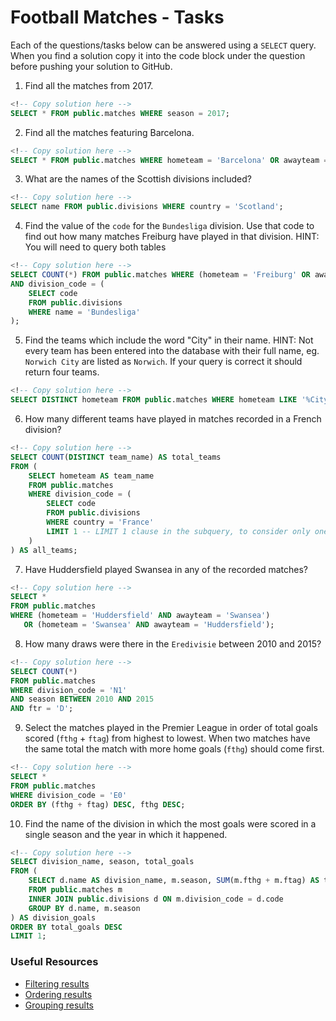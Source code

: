 # Football Matches - Tasks

Each of the questions/tasks below can be answered using a `SELECT` query. When you find a solution copy it into the code block under the question before pushing your solution to GitHub.

1) Find all the matches from 2017.

```sql
<!-- Copy solution here -->
SELECT * FROM public.matches WHERE season = 2017;

```

2) Find all the matches featuring Barcelona.

```sql
<!-- Copy solution here -->
SELECT * FROM public.matches WHERE hometeam = 'Barcelona' OR awayteam = 'Barcelona';

```

3) What are the names of the Scottish divisions included?

```sql
<!-- Copy solution here -->
SELECT name FROM public.divisions WHERE country = 'Scotland';

```

4) Find the value of the `code` for the `Bundesliga` division. Use that code to find out how many matches Freiburg have played in that division. HINT: You will need to query both tables

```sql
<!-- Copy solution here -->
SELECT COUNT(*) FROM public.matches WHERE (hometeam = 'Freiburg' OR awayteam = 'Freiburg')
AND division_code = (
    SELECT code
    FROM public.divisions
    WHERE name = 'Bundesliga'
);

```

5)  Find the teams which include the word "City" in their name. HINT: Not every team has been entered into the database with their full name, eg. `Norwich City` are listed as `Norwich`. If your query is correct it should return four teams.

```sql
<!-- Copy solution here -->
SELECT DISTINCT hometeam FROM public.matches WHERE hometeam LIKE '%City%'


```

6) How many different teams have played in matches recorded in a French division?

```sql
<!-- Copy solution here -->
SELECT COUNT(DISTINCT team_name) AS total_teams
FROM (
    SELECT hometeam AS team_name
    FROM public.matches
    WHERE division_code = (
        SELECT code
        FROM public.divisions
        WHERE country = 'France'
        LIMIT 1 -- LIMIT 1 clause in the subquery, to consider only one French division
    )
) AS all_teams;


```

7) Have Huddersfield played Swansea in any of the recorded matches?

```sql
<!-- Copy solution here -->
SELECT *
FROM public.matches
WHERE (hometeam = 'Huddersfield' AND awayteam = 'Swansea')
   OR (hometeam = 'Swansea' AND awayteam = 'Huddersfield');


```

8) How many draws were there in the `Eredivisie` between 2010 and 2015?

```sql
<!-- Copy solution here -->
SELECT COUNT(*)
FROM public.matches
WHERE division_code = 'N1' 
AND season BETWEEN 2010 AND 2015
AND ftr = 'D';

```

9) Select the matches played in the Premier League in order of total goals scored (`fthg` + `ftag`) from highest to lowest. When two matches have the same total the match with more home goals (`fthg`) should come first. 

```sql
<!-- Copy solution here -->
SELECT *
FROM public.matches
WHERE division_code = 'E0' 
ORDER BY (fthg + ftag) DESC, fthg DESC;

```

10) Find the name of the division in which the most goals were scored in a single season and the year in which it happened.

```sql
<!-- Copy solution here -->
SELECT division_name, season, total_goals
FROM (
    SELECT d.name AS division_name, m.season, SUM(m.fthg + m.ftag) AS total_goals
    FROM public.matches m
    INNER JOIN public.divisions d ON m.division_code = d.code
    GROUP BY d.name, m.season
) AS division_goals
ORDER BY total_goals DESC
LIMIT 1;


```

### Useful Resources

- [Filtering results](https://www.w3schools.com/sql/sql_where.asp)
- [Ordering results](https://www.w3schools.com/sql/sql_orderby.asp)
- [Grouping results](https://www.w3schools.com/sql/sql_groupby.asp)